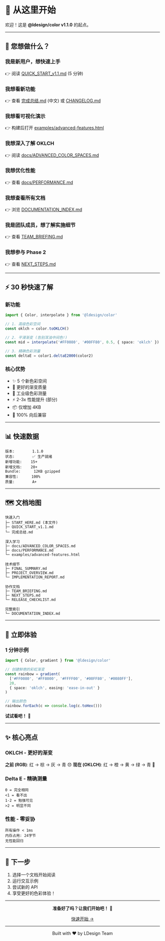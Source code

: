 # 👋 从这里开始

欢迎！这是 **@ldesign/color v1.1.0** 的起点。

---

## 🎯 您想做什么？

### 我是新用户，想快速上手

👉 阅读 [QUICK_START_v1.1.md](./QUICK_START_v1.1.md) (5 分钟)

### 我想看新功能

👉 查看 [完成总结.md](./完成总结.md) (中文) 或 [CHANGELOG.md](./CHANGELOG.md)

### 我想看可视化演示

👉 构建后打开 [examples/advanced-features.html](./examples/advanced-features.html)

### 我想深入了解 OKLCH

👉 阅读 [docs/ADVANCED_COLOR_SPACES.md](./docs/ADVANCED_COLOR_SPACES.md)

### 我想优化性能

👉 查看 [docs/PERFORMANCE.md](./docs/PERFORMANCE.md)

### 我想查看所有文档

👉 浏览 [DOCUMENTATION_INDEX.md](./DOCUMENTATION_INDEX.md)

### 我是团队成员，想了解实施细节

👉 查看 [TEAM_BRIEFING.md](./TEAM_BRIEFING.md)

### 我想参与 Phase 2

👉 查看 [NEXT_STEPS.md](./NEXT_STEPS.md)

---

## ⚡ 30 秒快速了解

### 新功能

```typescript
import { Color, interpolate } from '@ldesign/color'

// 1. 高级色彩空间
const oklch = color.toOKLCH()

// 2. 平滑渐变 (告别浑浊中间色!)
const mid = interpolate('#FF0080', '#00FF80', 0.5, { space: 'oklch' })

// 3. 精确色彩测量
const deltaE = color1.deltaE2000(color2)
```

### 核心优势

- ✨ 5 个新色彩空间
- 🌈 更好的渐变质量
- 📏 工业级色彩测量
- ⚡ 2-3x 性能提升 (部分)
- 📦 仅增加 4KB
- 🔄 100% 向后兼容

---

## 📊 快速数据

```
版本:        1.1.0
状态:        ✅ 生产就绪
新增功能:    15+
新增文档:    20+
Bundle:      12KB gzipped
兼容性:      100%
质量:        A+
```

---

## 🗺️ 文档地图

```
快速入门
├─ START_HERE.md (本文件)
├─ QUICK_START_v1.1.md
└─ 完成总结.md

深入学习
├─ docs/ADVANCED_COLOR_SPACES.md
├─ docs/PERFORMANCE.md
└─ examples/advanced-features.html

技术细节
├─ FINAL_SUMMARY.md
├─ PROJECT_OVERVIEW.md
└─ IMPLEMENTATION_REPORT.md

协作文档
├─ TEAM_BRIEFING.md
├─ NEXT_STEPS.md
└─ RELEASE_CHECKLIST.md

完整索引
└─ DOCUMENTATION_INDEX.md
```

---

## 🎨 立即体验

### 1 分钟示例

```typescript
import { Color, gradient } from '@ldesign/color'

// 创建鲜艳的彩虹渐变
const rainbow = gradient(
  ['#FF0080', '#FF8000', '#FFFF00', '#00FF80', '#0080FF'],
  20,
  { space: 'oklch', easing: 'ease-in-out' }
)

// 输出颜色
rainbow.forEach(c => console.log(c.toHex()))
```

**试试看吧！** 🌈

---

## ✨ 核心亮点

### OKLCH - 更好的渐变

**之前 (RGB)**: 红 → 棕 → 灰 → 青 😞
**现在 (OKLCH)**: 红 → 橙 → 黄 → 绿 → 青 🎨

### Delta E - 精确测量

```
0 = 完全相同
<1 = 看不出
1-2 = 勉强可见
>2 = 明显不同
```

### 性能 - 零妥协

```
所有操作 < 1ms
内存占用: 24字节
无性能回归
```

---

## 🚀 下一步

1. 选择一个文档开始阅读
2. 运行交互示例
3. 尝试新的 API
4. 享受更好的色彩体验！

---

<div align="center">

**准备好了吗？让我们开始吧！** 🎨

[快速开始 →](./QUICK_START_v1.1.md)

---

Built with ❤️ by LDesign Team

</div>
